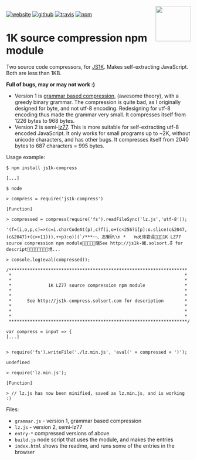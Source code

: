 <img src=https://js1k-compress.solsort.com/icon.png width=96 height=96 align=right>

[![website](https://img.shields.io/badge/website-js1k-compress.solsort.com-blue.svg)](https://js1k-compress.solsort.com/) 
[![github](https://img.shields.io/badge/github-solsort/js1k-compress-blue.svg)](https://github.com/solsort/js1k-compress)
[![travis](https://img.shields.io/travis/solsort/js1k-compress.svg)](https://travis-ci.org/solsort/js1k-compress)
[![npm](https://img.shields.io/npm/v/js1k-compress.svg)](https://www.npmjs.com/package/js1k-compress)

# 1K source compression npm module

Two source code compressors, for [JS1K](http://js1k.com). Makes self-extracting JavaScript. Both are less than 1KB.

**Full of bugs, may or may not work :)**

- Version 1 is [grammar based compression](https://en.wikipedia.org/wiki/Grammar-based_code), (awesome theory), with a greedy binary grammar. The compression is quite bad, as I originally designed for byte, and not utf-8 encoding. Redesigning for utf-8 encoding thus made the grammar very small. It compresses itself from 1226 bytes to 968 bytes.
- Version 2 is semi-[lz77](https://en.wikipedia.org/wiki/LZ77_and_LZ78). This is more suitable for self-extracting utf-8 encoded JavaScript. It only works for small programs up to ~2K, without unicode characters, and has other bugs. It compresses itself from 2040 bytes to 687 characters = 995 bytes.

Usage example:

```
$ npm install js1k-compress

[...]

$ node 

> compress = require('js1k-compress')

[Function]

> compressed = compress(require('fs').readFileSync('lz.js','utf-8'));

'(f=(i,o,p,c)=>(c=i.charCodeAt(p),c?f(i,o+(c<256?i[p]:o.slice(c&2047,(c&2047)+(c>>11))),++p):o))(`/***᠁、态쀁ꀁ\\n *   ᡈえ恈쁈遈1K LZ77 source compression npm module碅See http://js1k-䃱.solsort.ᣱ for descript⃹境...

> console.log(eval(compressed));

/********************************************************************
 *                                                                  *
 *                                                                  *
 *              1K LZ77 source compression npm module               *
 *                                                                  *
 *                                                                  *
 *      See http://js1k-compress.solsort.com for description        *
 *                                                                  *
 *                                                                  *
 *                                                                  *
 ********************************************************************/

var compress = input => {
[...]


> require('fs').writeFile('./lz.min.js', 'eval(' + compressed + ')');

undefined

> require('lz.min.js');

[Function]

> // lz.js has now been minified, saved as lz.min.js, and is working :)
```

Files:

- `grammar.js` - version 1, grammar based compression
- `lz.js` - version 2, semi-lz77
- `entry-*` compressed versions of above
- `build.js` node script that uses the module, and makes the entries
- `index.html` shows the readme, and runs some of the entries in the browser
